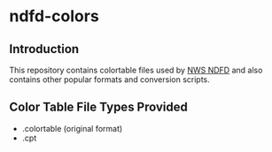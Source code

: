 # ndfd-colors

## Introduction

This repository contains colortable files used by [NWS NDFD](https://www.weather.gov/mdl/ndfd_home) and also contains other popular formats and conversion scripts.

## Color Table File Types Provided

* .colortable (original format)
* .cpt
